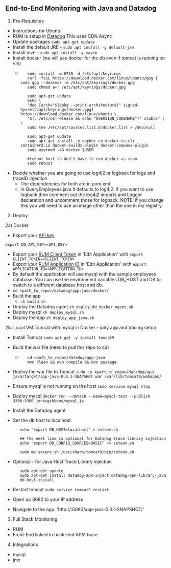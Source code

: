 End-to-End Monitoring with Java and Datadog
--

1. Pre-Requisites

- Instructions for Ubuntu  
- RUM is setup in [Datadog](https://docs.datadoghq.com/real_user_monitoring/browser/)
 This uses CDN Async  
- Update packages ```sudo apt-get update```  
- Install the default JRE - ```sudo apt install -y default-jre```  
- Install mvn - ```sudo apt install -y maven```  
- Install docker (we will use docker for the db even if tomcat is running on vm)  
  - ```  
       sudo install -m 0755 -d /etc/apt/keyrings  
       curl -fsSL https://download.docker.com/linux/ubuntu/gpg | sudo gpg --dearmor -o /etc/apt/keyrings/docker.gpg  
       sudo chmod a+r /etc/apt/keyrings/docker.gpg  
  
       sudo apt-get update  
       echo \
       "deb [arch="$(dpkg --print-architecture)" signed-by=/etc/apt/keyrings/docker.gpg] https://download.docker.com/linux/ubuntu \
       "$(. /etc/os-release && echo "$VERSION_CODENAME")" stable" | \
       sudo tee /etc/apt/sources.list.d/docker.list > /dev/null
         
       sudo apt-get update  
       sudo apt-get install -y docker-ce docker-ce-cli containerd.io docker-buildx-plugin docker-compose-plugin  
       sudo usermod -aG docker $USER  
  
       #reboot host so don't have to run docker as room  
       sudo reboot    
    ```  
- Decide whether you are going to use log4j2 or logback for logs and traceID
injection  
  - The dependencies for both are in pom.xml  
  - In QueryEmployees.java it defaults to log4j2. If you want to use logback
then comment out the log4j2 imports and Logger declaration and uncomment those
for logback.  NOTE: if you change this you will need to use an image other than
the one in my registry.  
2. Deploy  

2a) Docker  
  
- Export your [API key](https://app.datadoghq.com/account/settings#api)  
 ```
 export DD_API_KEY=<API_KEY>
 ```  
- Export your
[RUM Client Token](https://app.datadoghq.com/rum/list?from_ts=1633643340056&to_ts=1633729740056&live=true)
in 'Edit Application' with ```export CLIENT_TOKEN=<CLIENT_TOKEN>```  
- Export your
[RUM Application ID](https://app.datadoghq.com/rum/list?from_ts=1633643340056&to_ts=1633729740056&live=true)
in 'Edit Application' with ```export APPLICATION_ID=<APPLICATION_ID>```  
- By default the application will use mysql with the sample employees database.
  You can use the environment variables DB_HOST and DB to switch to a different
  database host and db.  
- ```cd <path_to_repo>/datadog/app-java/docker/```  
- Build the app  
  - ```sh build.sh```  
- Deploy the Datadog agent ```sh deploy_dd_docker_agent.sh```  
- Deploy mysql ```sh deploy_mysql.sh```  
- Deploy the app ```sh deploy_app_java.sh```  

2b.  Local VM Tomcat with mysql in Docker - only app and tracing setup  
  
- Install Tomcat ```sudo apt-get -y install tomcat9```    
- Build the war file (need to pull this repo to cd)  
  - ```    
       cd <path_to_repo>/datadog/app-java  
       mvn clean && mvn compile && mvn package  
    ```  
- Deploy the war file to Tomcat ```sudo cp <path_to_repo>/datadog/app-java/target/app-java-0.0.1-SNAPSHOT.war /var/lib/tomcat9/webapps/```
- Ensure mysql is not running on the host ```sudo service mysql stop```  
- Deploy mysql ```docker run --detach --name=mysql-test --publish 3306:3306 jenksgibbons/mysql_ja```  
- Install the Datadog agent  
- Set the db host to localhost.  
  ```  
     echo "export DB_HOST=localhost" > setenv.sh  

     ## The next line is optional for Datadog trace library injection
     echo "export DD_CONFIG_SOURCES=BASIC" >> setenv.sh  

     sudo mv setenv.sh /usr/share/tomcat9/bin/setenv.sh       
  ```  
- Optional - for Java Host Trace Library injection  
  ```
     sudo apt-get update  
     sudo apt-get install datadog-apm-inject datadog-apm-library-java
     dd-host-install  
  ```
     
- Restart tomcat ```sudo service tomcat9 restart```  
- Open up 8080 to your IP address  
- Navigate to the app: 'http://<host>:8080/app-java-0.0.1-SNAPSHOT/'

3. Full Stack Monitoring  

- RUM
- Front-End linked to back-end APM trace  

4. Integrations  

- mysql  
- jmx  
